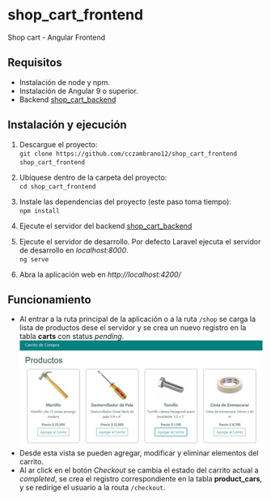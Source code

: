 # shop_cart_frontend
Shop cart - Angular Frontend

## Requisitos
- Instalación de node y npm.
- Instalación de Angular 9 o superior.
- Backend [shop_cart_backend](https://github.com/cczambrano12/shop_cart_backend)

## Instalación y ejecución
1. Descargue el proyecto:  
`git clone https://github.com/cczambrano12/shop_cart_frontend shop_cart_frontend`  

2. Ubíquese dentro de la carpeta del proyecto:  
`cd shop_cart_frontend`  

3. Instale las dependencias del proyecto (este paso toma tiempo):  
`npm install`  

4. Ejecute el servidor del backend [shop_cart_backend](https://github.com/cczambrano12/shop_cart_backend)

5. Ejecute el servidor de desarrollo. Por defecto Laravel ejecuta el servidor de desarrollo en *localhost:8000*.    
`ng serve`

6. Abra la aplicación web en *http://localhost:4200/*

## Funcionamiento
- Al entrar a la ruta principal de la aplicación o a la ruta `/shop` se carga la lista de productos dese el servidor y se crea un nuevo registro en la tabla **carts** con status *pending*.  
![productos](img1.jpg?raw=true "Title")
- Desde esta vista se pueden agregar, modificar y eliminar elementos del carrito.
- Al ar click en el botón *Checkout* se cambia el estado del carrito actual a *completed*, se crea el registro correspondiente en la tabla **product_cars**, y se redirige el usuario a la routa `/checkout`.
